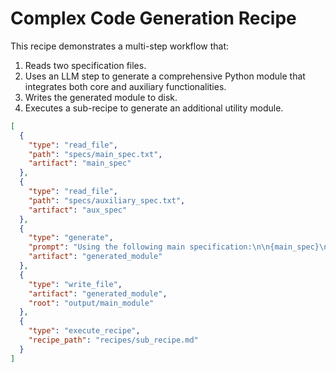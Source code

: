 # Complex Code Generation Recipe

This recipe demonstrates a multi-step workflow that:

1. Reads two specification files.
2. Uses an LLM step to generate a comprehensive Python module that integrates both core and auxiliary functionalities.
3. Writes the generated module to disk.
4. Executes a sub-recipe to generate an additional utility module.

```json
[
  {
    "type": "read_file",
    "path": "specs/main_spec.txt",
    "artifact": "main_spec"
  },
  {
    "type": "read_file",
    "path": "specs/auxiliary_spec.txt",
    "artifact": "aux_spec"
  },
  {
    "type": "generate",
    "prompt": "Using the following main specification:\n\n{main_spec}\n\nand the auxiliary details:\n\n{aux_spec}\n\nGenerate a comprehensive Python module that contains a main function printing 'Hello from Main!' and an auxiliary function returning a greeting. Return a JSON object with keys 'files' (a list of file objects with 'path' and 'content') and 'commentary'.",
    "artifact": "generated_module"
  },
  {
    "type": "write_file",
    "artifact": "generated_module",
    "root": "output/main_module"
  },
  {
    "type": "execute_recipe",
    "recipe_path": "recipes/sub_recipe.md"
  }
]
```
